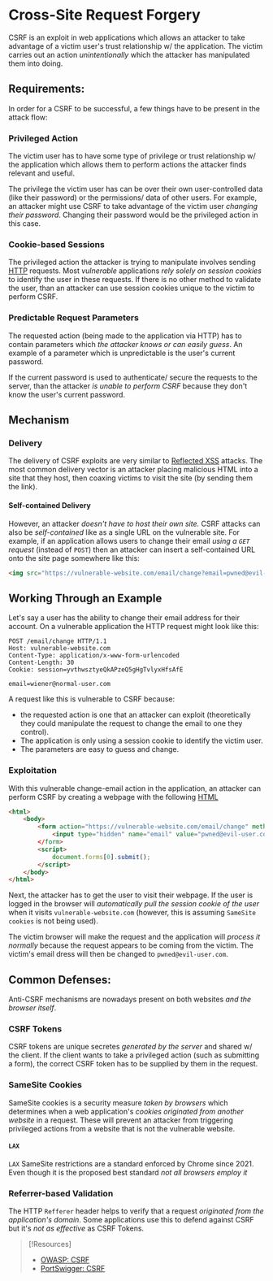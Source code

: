 
# Cross-Site Request Forgery
CSRF is an exploit in web applications which allows an attacker to take advantage of a victim user's trust relationship w/ the application. The victim carries out an action *unintentionally* which the attacker has manipulated them into doing.
## Requirements:
In order for a CSRF to be successful, a few things have to be present in the attack flow:
### Privileged Action
The victim user has to have some type of privilege or trust relationship w/ the application which allows them to perform actions the attacker finds relevant and useful.

The privilege the victim user has can be over their own user-controlled data (like their password) or the permissions/ data of other users. For example, an attacker might use CSRF to take advantage of the victim user *changing their password*. Changing their password would be the privileged action in this case.
### Cookie-based Sessions
The privileged action the attacker is trying to manipulate involves sending [HTTP](/networking/protocols/HTTP.md) requests. Most *vulnerable* applications *rely solely on session cookies* to identify the user in these requests. If there is no other method to validate the user, than an attacker can use session cookies unique to the victim to perform CSRF.
### Predictable Request Parameters
The requested action (being made to the application via HTTP) has to contain parameters which *the attacker knows or can easily guess*. An example of a parameter which is unpredictable is the user's current password.

If the current password is used to authenticate/ secure the requests to the server, than the attacker *is unable to perform CSRF* because they don't know the user's current password.
## Mechanism
### Delivery
The delivery of CSRF exploits are very similar to [Reflected XSS](/cybersecurity/TTPs/exploitation/injection/XSS.md) attacks. The most common delivery vector is an attacker placing malicious HTML into a site that they host, then coaxing victims to visit the site (by sending them the link).
#### Self-contained Delivery
However, an attacker *doesn't have to host their own site.* CSRF attacks can also be *self-contained* like as a single URL on the vulnerable site. For example, if an application allows users to change their email *using a `GET` request* (instead of `POST`) then an attacker can insert a self-contained URL onto the site page somewhere like this:
```html
<img src="https://vulnerable-website.com/email/change?email=pwned@evil-user.com">
```
## Working Through an Example
Let's say a user has the ability to change their email address for their account. On a vulnerable application the HTTP request might look like this:
```http
POST /email/change HTTP/1.1
Host: vulnerable-website.com
Content-Type: application/x-www-form-urlencoded
Content-Length: 30
Cookie: session=yvthwsztyeQkAPzeQ5gHgTvlyxHfsAfE

email=wiener@normal-user.com
```
A request like this is vulnerable to CSRF because:
- the requested action is one that an attacker can exploit (theoretically they could manipulate the request to change the email to one they control).
- The application is only using a session cookie to identify the victim user.
- The parameters are easy to guess and change.
### Exploitation
With this vulnerable change-email action in the application, an attacker can perform CSRF by creating a webpage with the following [HTML](/coding/markup/HTML.md)
```html
<html>
	<body>
		<form action="https://vulnerable-website.com/email/change" method="POST">
			<input type="hidden" name="email" value="pwned@evil-user.com"
		</form>
		<script>
			document.forms[0].submit();
		</script>
	</body>
</html>
```
Next, the attacker has to get the user to visit their webpage. If the user is logged in the browser will *automatically pull the session cookie of the user* when it visits `vulnerable-website.com` (however, this is assuming `SameSite cookies` is not being used).

The victim browser will make the request and the application will *process it normally* because the request appears to be coming from the victim. The victim's email dress will then be changed to `pwned@evil-user.com`.
## Common Defenses:
Anti-CSRF mechanisms are nowadays present on both websites *and the browser itself*.
### CSRF Tokens
CSRF tokens are unique secretes *generated by the server* and shared w/ the client. If the client wants to take a privileged action (such as submitting a form), the correct CSRF token has to be supplied by them in the request.
### SameSite Cookies
SameSite cookies is a security measure *taken by browsers* which determines when a web application's *cookies originated from another website* in a request. These will prevent an attacker from triggering privileged actions from a website that is not the vulnerable website.
#### `LAX`
`LAX` SameSite restrictions are a standard enforced by Chrome since 2021. Even though it is the proposed best standard *not all browsers employ it*
### Referrer-based Validation
The HTTP `Refferer` header helps to verify that a request *originated from the application's domain*. Some applications use this to defend against CSRF but it's *not as effective* as CSRF Tokens.

> [!Resources]
> - [OWASP: CSRF](https://owasp.org/www-community/attacks/csrf)
> - [PortSwigger: CSRF](https://portswigger.net/web-security/csrf)

